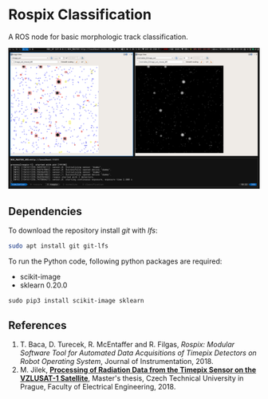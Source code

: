 # Rospix Classification

A ROS node for basic morphologic track classification.

![rospix](misc/rospix.png)

## Dependencies

To download the repository install *git* with *lfs*:
```bash
sudo apt install git git-lfs
```

To run the Python code, following python packages are required:
* scikit-image
* sklearn 0.20.0
```
sudo pip3 install scikit-image sklearn
```

## References
1. T. Baca, D. Turecek, R. McEntaffer and R. Filgas, *Rospix: Modular Software Tool for Automated Data Acquisitions of Timepix Detectors on Robot Operating System*, Journal of Instrumentation, 2018.
2. M. Jilek, **[Processing of Radiation Data from the Timepix Sensor on the VZLUSAT-1 Satellite](https://dspace.cvut.cz/bitstream/handle/10467/77036/F3-DP-2018-Jilek-Martin-thesis.pdf)**, Master's thesis, Czech Technical University in Prague, Faculty of Electrical Engineering, 2018.
